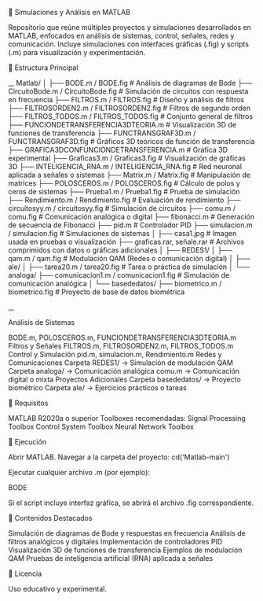 🔬 Simulaciones y Análisis en MATLAB

Repositorio que reúne múltiples proyectos y simulaciones desarrollados en MATLAB, enfocados en análisis de sistemas, control, señales, redes y comunicación.
Incluye simulaciones con interfaces gráficas (.fig) y scripts (.m) para visualización y experimentación.

📂 Estructura Principal

,,,
Matlab/
│
├── BODE.m / BODE.fig                     # Análisis de diagramas de Bode
├── CircuitoBode.m / CircuitoBode.fig     # Simulación de circuitos con respuesta en frecuencia
├── FILTROS.m / FILTROS.fig               # Diseño y análisis de filtros
├── FILTROSORDEN2.m / FILTROSORDEN2.fig   # Filtros de segundo orden
├── FILTROS_TODOS.m / FILTROS_TODOS.fig   # Conjunto general de filtros
├── FUNCIONDETRANSFERENCIA3DTEORIA.m      # Visualización 3D de funciones de transferencia
├── FUNCTRANSGRAF3D.m / FUNCTRANSGRAF3D.fig # Gráficos 3D teóricos de función de transferencia
├── GRAFICA3DCONFUNCIONDETRANSFERENCIA.m  # Gráfica 3D experimental
├── Graficas3.m / Graficas3.fig           # Visualización de gráficas 3D
├── INTELIGENCIA_RNA.m / INTELIGENCIA_RNA.fig # Red neuronal aplicada a señales o sistemas
├── Matrix.m / Matrix.fig                 # Manipulación de matrices
├── POLOSCEROS.m / POLOSCEROS.fig         # Cálculo de polos y ceros de sistemas
├── Prueba1.m / Prueba1.fig               # Prueba de simulación
├── Rendimiento.m / Rendimiento.fig       # Evaluación de rendimiento
├── circuitosyy.m / circuitosyy.fig       # Simulación de circuitos
├── comu.m / comu.fig                     # Comunicación analógica o digital
├── fibonacci.m                           # Generación de secuencia de Fibonacci
├── pid.m                                 # Controlador PID
├── simulacion.m / simulacion.fig         # Simulaciones de sistemas
│
├── casa1.jpg                             # Imagen usada en pruebas o visualización
├── graficas.rar, señale.rar              # Archivos comprimidos con datos o gráficas adicionales
│
├── REDES1/
│   ├── qam.m / qam.fig                   # Modulación QAM (Redes o comunicación digital)
│
├── ale/
│   ├── tarea20.m / tarea20.fig           # Tarea o práctica de simulación
│
└── analoga/
    ├── comunicacion1.m / comunicacion1.fig # Simulación de comunicación analógica
│
└── basededatos/
    ├── biometrico.m / biometrico.fig       # Proyecto de base de datos biométrica

,,,


Análisis de Sistemas

BODE.m, POLOSCEROS.m, FUNCIONDETRANSFERENCIA3DTEORIA.m
Filtros y Señales
FILTROS.m, FILTROSORDEN2.m, FILTROS_TODOS.m
Control y Simulación
pid.m, simulacion.m, Rendimiento.m
Redes y Comunicaciones
Carpeta REDES1/ → Simulación de modulación QAM
Carpeta analoga/ → Comunicación analógica
comu.m → Comunicación digital o mixta
Proyectos Adicionales
Carpeta basededatos/ → Proyecto biométrico
Carpeta ale/ → Ejercicios prácticos o tareas

🧰 Requisitos

MATLAB R2020a o superior
Toolboxes recomendadas:
Signal Processing Toolbox
Control System Toolbox
Neural Network Toolbox

🚀 Ejecución

Abrir MATLAB.
Navegar a la carpeta del proyecto:
cd('Matlab-main')


Ejecutar cualquier archivo .m (por ejemplo):

BODE

Si el script incluye interfaz gráfica, se abrirá el archivo .fig correspondiente.

🧩 Contenidos Destacados

Simulación de diagramas de Bode y respuestas en frecuencia
Análisis de filtros analógicos y digitales
Implementación de controladores PID
Visualización 3D de funciones de transferencia
Ejemplos de modulación QAM
Pruebas de inteligencia artificial (RNA) aplicada a señales

📜 Licencia

Uso educativo y experimental.
